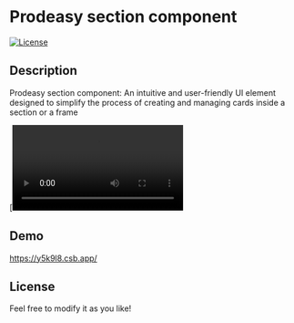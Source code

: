 # Prodeasy section component

[![License](https://img.shields.io/badge/License-MIT-blue.svg)](https://opensource.org/licenses/MIT)

## Description

Prodeasy section component: An intuitive and user-friendly UI element designed to simplify the process of creating and managing cards inside a section or a frame

[![Watch the video](https://github.com/dinesh-rawat-dev/Prodeasy-section-component/raw/main/section_component.mov)


## Demo

https://y5k9l8.csb.app/

## License

Feel free to modify it as you like!
